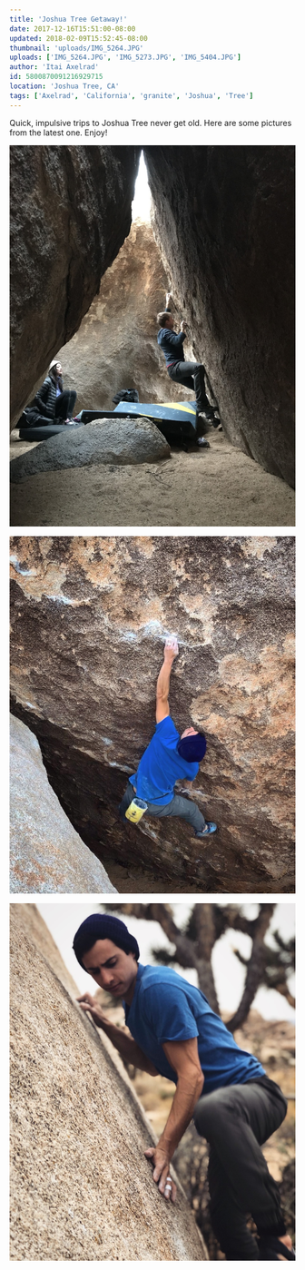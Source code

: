```yaml
---
title: 'Joshua Tree Getaway!'
date: 2017-12-16T15:51:00-08:00
updated: 2018-02-09T15:52:45-08:00
thumbnail: 'uploads/IMG_5264.JPG'
uploads: ['IMG_5264.JPG', 'IMG_5273.JPG', 'IMG_5404.JPG']
author: 'Itai Axelrad'
id: 5800870091216929715
location: 'Joshua Tree, CA'
tags: ['Axelrad', 'California', 'granite', 'Joshua', 'Tree']
---
```


Quick, impulsive trips to Joshua Tree never get old. Here are some pictures from the latest one. Enjoy!

![Ollie on Muligan 2](uploads/IMG_5264.JPG)

![The length reach on Kandahar](uploads/IMG_5273.JPG)

![Slab Life](uploads/IMG_5404.JPG)
